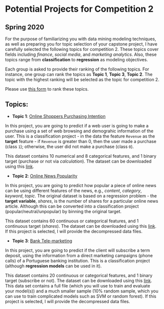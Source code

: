# Potential Projects for Competition 2
## Spring 2020

For the purpose of familiarizing you with data mining modeling techniques, as well as preparing you for topic selection of your capstone project, I have carefully selected the following topics for competition 2. These topics cover fields including _finance_, _social media_, and _marketing analytics_. Also, these topics range from __classification__ to __regression__ as modeling objectives. 

Each group is asked to provide their ranking of the following topics. For instance, one group can rank the topics as __Topic 1__, __Topic 3__, __Topic 2__. The topic with the highest ranking will be selected as the topic for competition 2.  

Please use [this form](https://goo.gl/forms/XYey4DVjuZBVYeZ83) to rank these topics.

## Topics:
+ __Topic 1__: [Online Shoppers Purchasing Intention](https://archive.ics.uci.edu/ml/datasets/Online+Shoppers+Purchasing+Intention+Dataset)

In this project, you are going to predict if a web user is going to make a purchase using a set of web browsing and demograhic information of the user. This is a classification project - in the data the feature `Revenue` as the __target__ feature - if `Revenue` is greater than 0, then the user made a purchase (class `1`); otherwise, the user did not make a purchase (class `0`).

This dataset contains 10 numerical and 8 categorical features, and 1 binary target (purchase or not via _calculation_). The dataset can be downloaded using this [link](https://archive.ics.uci.edu/ml/machine-learning-databases/00468/online_shoppers_intention.csv).

+ __Topic 2__: [Online News Popularity](https://archive.ics.uci.edu/ml/datasets/Online+News+Popularity)

In this project, you are going to predict how popular a piece of online news can be using different features of the news, e.g., _content_, _category_, _keyword_, _topic_. The original dataset is based on a regression problem - the __target variable__, _shares_, is the number of shares for a particular online news article. Although this can be converted into a classification project (popular/neutral/unpopular) by binning the original target.

This dataset contains 60 continuous or categorical features, and 1 continuous target (_shares_). The dataset can be downloaded using this [link](https://archive.ics.uci.edu/ml/machine-learning-databases/00332/OnlineNewsPopularity.zip). If this project is selected, I will provide the decompressed data files.

+ __Topic 3__: [Bank Tele-marketing](https://archive.ics.uci.edu/ml/datasets/Bank+Marketing)

In this project, you are going to predict if the client will subscribe a term deposit, using the information from a direct marketing campaigns (phone calls) of a Portuguese banking institution. This is a classification project (although __regression models__ can be used in it).

This dataset contains 20 continuous or categorical features, and 1 binary target (subscribe or not). The dataset can be downloaded using this [link](https://archive.ics.uci.edu/ml/machine-learning-databases/00222/bank-additional.zip). This data set contains a full file (which you will use to train and evaluate your model(s)) and a much smaller sample (10% random sample, which you can use to train complicated models such as SVM or random forest). If this project is selected, I will provide the decompressed data files.


